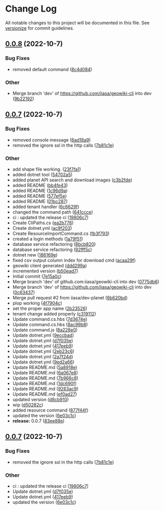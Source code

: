 # Change Log

All notable changes to this project will be documented in this file. See [versionize](https://github.com/versionize/versionize) for commit guidelines.

<a name="0.0.8"></a>
## [0.0.8](https://www.github.com/iiasa/geowiki-cli/releases/tag/v0.0.8) (2022-10-7)

### Bug Fixes

* removed default command ([8c4d084](https://www.github.com/iiasa/geowiki-cli/commit/8c4d084d2f4e97911e1b25a256e4a5f6a4d13596))

### Other

* Merge branch 'dev' of https://github.com/iiasa/geowiki-cli into dev ([9b22192](https://www.github.com/iiasa/geowiki-cli/commit/9b22192b29735ba39df73c3ac4b72fbc7f6c13da))

<a name="0.0.7"></a>
## [0.0.7](https://www.github.com/iiasa/geowiki-cli/releases/tag/v0.0.7) (2022-10-7)

### Bug Fixes

* removed console message ([6ad18a9](https://www.github.com/iiasa/geowiki-cli/commit/6ad18a97ed66d1d8de77c1c0970e87f31f16c517))
* removed the ignore ssl in the http calls ([7b81c1e](https://www.github.com/iiasa/geowiki-cli/commit/7b81c1ec7645327c785b4b97c00a98b9bbfb298c))

### Other

* add shape file working. ([23f7fa1](https://www.github.com/iiasa/geowiki-cli/commit/23f7fa114314a27eac1371a579555fd02ea5fb81))
* added dotnet tool ([54702a5](https://www.github.com/iiasa/geowiki-cli/commit/54702a50e323732fa3166445d216f37714e6a47c))
* added planet API search and download images ([c3b2fde](https://www.github.com/iiasa/geowiki-cli/commit/c3b2fde5fd1cd87067b63aec06722ed9b3e8ee92))
* added README ([bb4fe43](https://www.github.com/iiasa/geowiki-cli/commit/bb4fe437c96942aeef891fd6e31d65f22e93b5c1))
* added README ([1c96d9a](https://www.github.com/iiasa/geowiki-cli/commit/1c96d9a22f4536e86dbb01286a8ac149d49644d7))
* added README ([577ef5e](https://www.github.com/iiasa/geowiki-cli/commit/577ef5e8f814ae1379c7e743173a446e53f9cea1))
* added README ([01bc287](https://www.github.com/iiasa/geowiki-cli/commit/01bc2872f8cfac8aefbe63a915ee35b80660e840))
* added tenant handler ([6c6629f](https://www.github.com/iiasa/geowiki-cli/commit/6c6629f7b8ea6afd6d65bb31b466ef0db1414039))
* changed the command path ([641ccce](https://www.github.com/iiasa/geowiki-cli/commit/641ccce556971d7d07fd3bc394266ba9ff21153e))
* ci : updated the release ci ([19806c7](https://www.github.com/iiasa/geowiki-cli/commit/19806c7bd1f323117bdb382c333e5ca93c13fe20))
* Create CliPaths.cs ([ea2b776](https://www.github.com/iiasa/geowiki-cli/commit/ea2b77699a68e64bce7511463532a1e78a5aca0d))
* Create dotnet.yml ([ac9f203](https://www.github.com/iiasa/geowiki-cli/commit/ac9f203c7735bd14f56347344b0a157ef91cef19))
* Create ResourceImportCommand.cs ([fb3f793](https://www.github.com/iiasa/geowiki-cli/commit/fb3f79305d11a8d1160ccb1d44024bde6cd99980))
* created a login methods ([1a79f51](https://www.github.com/iiasa/geowiki-cli/commit/1a79f515516edf0b2c587925a9fe73f1906a4f78))
* database service refactoring ([8bcb820](https://www.github.com/iiasa/geowiki-cli/commit/8bcb820f885e21a23778597952fc4528d57e81fa))
* database service refactoring ([92fff5c](https://www.github.com/iiasa/geowiki-cli/commit/92fff5cc3074a9cd19f32f1e36ce22f93f35a45a))
* dotnet new ([186169e](https://www.github.com/iiasa/geowiki-cli/commit/186169e6e0102f4aefe7992b76e44dde2620015e))
* fixed csv output column index for download cmd ([acaa29f](https://www.github.com/iiasa/geowiki-cli/commit/acaa29f6c019abe4c62f6b109a1a0d6a12089ace))
* geowiki client generated ([ddd299a](https://www.github.com/iiasa/geowiki-cli/commit/ddd299a4ce8963b0b349a8338a584ec56ce6c372))
* incremented version ([b50ead7](https://www.github.com/iiasa/geowiki-cli/commit/b50ead77caadc3f1396eba6e50e633fe1b86b46c))
* Initial commit ([7e15a0c](https://www.github.com/iiasa/geowiki-cli/commit/7e15a0cad7e36de9969df47e5d26e4bc2727b440))
* Merge branch 'dev' of github.com:iiasa/geowiki-cli into dev ([0775db6](https://www.github.com/iiasa/geowiki-cli/commit/0775db653e533b6a9bdc04ad65a2348ad275ba06))
* Merge branch 'dev' of https://github.com/iiasa/geowiki-cli into dev ([0c63437](https://www.github.com/iiasa/geowiki-cli/commit/0c63437d9927debdf92fb3e681740b7c5d45ba2e))
* Merge pull request #2 from iiasa/dev-planet ([6b620bd](https://www.github.com/iiasa/geowiki-cli/commit/6b620bd1e0d6bba0676804122e1eee1c55559a1a))
* plop working ([4f7904c](https://www.github.com/iiasa/geowiki-cli/commit/4f7904cb5b329c348051cabdb2667427134e9fe6))
* set the proper app name ([2b23526](https://www.github.com/iiasa/geowiki-cli/commit/2b23526d026b81a4e993a0ffbdf7133c561d2486))
* tenant change added properly ([c319112](https://www.github.com/iiasa/geowiki-cli/commit/c319112257dbe380370dab8ee16601315bfa0e6d))
* Update command.cs.hbs ([7d3674e](https://www.github.com/iiasa/geowiki-cli/commit/7d3674ecb0f50239b81dd05fa71913f9bdfaf65f))
* Update command.cs.hbs ([8ac99b8](https://www.github.com/iiasa/geowiki-cli/commit/8ac99b8664b1d1194c09d17331f267538483529c))
* Update command.js ([8a228e0](https://www.github.com/iiasa/geowiki-cli/commit/8a228e018de23bc69229a878eb3339993973dcec))
* Update dotnet.yml ([9eccbad](https://www.github.com/iiasa/geowiki-cli/commit/9eccbadc42ca85904898a8bdda2f6c86c06ef84b))
* Update dotnet.yml ([d7f035e](https://www.github.com/iiasa/geowiki-cli/commit/d7f035e1a0a39b04066915ea3b707c46c7c4c71b))
* Update dotnet.yml ([417eeb9](https://www.github.com/iiasa/geowiki-cli/commit/417eeb9ae878fb7fe7a378c1d55799d2ee6809a2))
* Update dotnet.yml ([2eb23c6](https://www.github.com/iiasa/geowiki-cli/commit/2eb23c6a1e8ea7b5042d7da137b7b8748b6cc953))
* Update dotnet.yml ([2a7f24d](https://www.github.com/iiasa/geowiki-cli/commit/2a7f24d9ce0bda1c0a6b6487e76bbc1cbdc69154))
* Update dotnet.yml ([9ed2a66](https://www.github.com/iiasa/geowiki-cli/commit/9ed2a66b6ed63d07e53ff10033575201ff5898f8))
* Update README.md ([5a8918e](https://www.github.com/iiasa/geowiki-cli/commit/5a8918e5df7dd67d9a764949625cf64f7c3aebf4))
* Update README.md ([6a067e8](https://www.github.com/iiasa/geowiki-cli/commit/6a067e80eb2607bc3fd21afb5af690475d6657ad))
* Update README.md ([7b966c8](https://www.github.com/iiasa/geowiki-cli/commit/7b966c88688d5120272a53ca806ca14d8d72e97f))
* Update README.md ([1dc690f](https://www.github.com/iiasa/geowiki-cli/commit/1dc690f45314470b8612e681650a210e28eb4e3d))
* Update README.md ([9263ac9](https://www.github.com/iiasa/geowiki-cli/commit/9263ac97268ee5a423c33d26e4588638fa9018d4))
* Update README.md ([ef0ad27](https://www.github.com/iiasa/geowiki-cli/commit/ef0ad273708ad62b09ce1d5def263fa9804bf1e6))
* updated version ([d8cb910](https://www.github.com/iiasa/geowiki-cli/commit/d8cb91064aa6b552e33cf1fc26534ae5541505e3))
* wip ([d50282c](https://www.github.com/iiasa/geowiki-cli/commit/d50282c36775a6728d377baf91e0dcffb19874e1))
* added resource command ([877f44f](https://www.github.com/iiasa/geowiki-cli/commit/877f44fe909969e4ea23c71ddbdad1de6ddb97e2))
* updated the version ([6e03c1c](https://www.github.com/iiasa/geowiki-cli/commit/6e03c1cd04dce3645215518450e45b26e71acad5))
* **release:** 0.0.7 ([83ee88e](https://www.github.com/iiasa/geowiki-cli/commit/83ee88e4c5938efecad903b30d0a3f686bbd0238))

<a name="0.0.7"></a>
## [0.0.7](https://www.github.com/iiasa/geowiki-cli/releases/tag/v0.0.7) (2022-10-7)

### Bug Fixes

* removed the ignore ssl in the http calls ([7b81c1e](https://www.github.com/iiasa/geowiki-cli/commit/7b81c1ec7645327c785b4b97c00a98b9bbfb298c))

### Other

* ci : updated the release ci ([19806c7](https://www.github.com/iiasa/geowiki-cli/commit/19806c7bd1f323117bdb382c333e5ca93c13fe20))
* Update dotnet.yml ([d7f035e](https://www.github.com/iiasa/geowiki-cli/commit/d7f035e1a0a39b04066915ea3b707c46c7c4c71b))
* Update dotnet.yml ([417eeb9](https://www.github.com/iiasa/geowiki-cli/commit/417eeb9ae878fb7fe7a378c1d55799d2ee6809a2))
* updated the version ([6e03c1c](https://www.github.com/iiasa/geowiki-cli/commit/6e03c1cd04dce3645215518450e45b26e71acad5))


